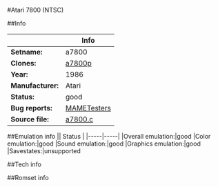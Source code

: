 #Atari 7800 (NTSC)

##Info

||Info|
|-----|-----|
|**Setname:**|a7800
|**Clones:**|[a7800p](a7800p.md)
|**Year:**|1986
|**Manufacturer:**|Atari
|**Status:**|good
|**Bug reports:**|[MAMETesters](http://mametesters.org/view_all_set.php?type=1&temporary=y&search=a7800.c)
|**Source file:**|[a7800.c](https://github.com/mamedev/mame/blob/master/src/mess/drivers/a7800.c)

##Emulation info
|| Status |
|-----|-----|
|Overall emulation:|good
|Color emulation:|good
|Sound emulation:|good
|Graphics emulation:|good
|Savestates:|unsupported

##Tech info

##Romset info

<!--- START OF EDITED COMMENT DO NOT TOUCH TEXT ABOVE-->
